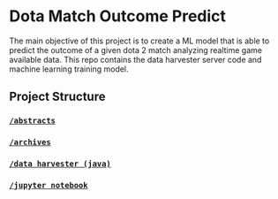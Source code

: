 # Dota Match Outcome Predict

The main objective of this project is to create a ML model that is able to predict the outcome of a given dota 2 match analyzing realtime game available data. This repo contains the data harvester server code and machine learning training model.

## Project Structure

### [`/abstracts`](./abstracts)

### [`/archives`](./archives)

### [`/data harvester (java)`](./dataharvester)

### [`/jupyter notebook`](./match_rf_model.ipynb)